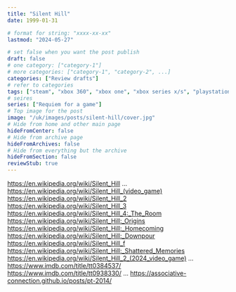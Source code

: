 ```yaml
---
title: "Silent Hill"
date: 1999-01-31

# format for string: "xxxx-xx-xx"
lastmod: "2024-05-27"

# set false when you want the post publish
draft: false
# one category: ["category-1"]
# more categories: ["category-1", "category-2", ...]
categories: ["Review drafts"]
# refer to categories
tags: ["steam", "xbox 360", "xbox one", "xbox series x/s", "playstation 3", "playstation 4", "playstation 5", "wii", "android", "ios", "konami", "narrative", "dying earth", "mystic", "mythology", "folklore", "urban legend", "foaf", "hton", "faith", "gnosis", "biohazard", "poison", "drugs", "ptv", "madness", "necro fetishism", "zombie", "isolation", "fog", "siren", "keiichirō toyama"]
# seires
series: ["Requiem for a game"]
# Top image for the post
image: "/uk/images/posts/silent-hill/cover.jpg"
# Hide from home and other main page
hideFromCenter: false
# Hide from archive page
hideFromArchives: false
# Hide from everything but the archive
hideFromSection: false
reviewStub: true
---
```

https://en.wikipedia.org/wiki/Silent_Hill
...
https://en.wikipedia.org/wiki/Silent_Hill_(video_game)
https://en.wikipedia.org/wiki/Silent_Hill_2
https://en.wikipedia.org/wiki/Silent_Hill_3
https://en.wikipedia.org/wiki/Silent_Hill_4:_The_Room
https://en.wikipedia.org/wiki/Silent_Hill:_Origins
https://en.wikipedia.org/wiki/Silent_Hill:_Homecoming
https://en.wikipedia.org/wiki/Silent_Hill:_Downpour
https://en.wikipedia.org/wiki/Silent_Hill_f
https://en.wikipedia.org/wiki/Silent_Hill:_Shattered_Memories
https://en.wikipedia.org/wiki/Silent_Hill_2_(2024_video_game)
...
https://www.imdb.com/title/tt0384537/
https://www.imdb.com/title/tt0938330/
...
https://associative-connection.github.io/posts/pt-2014/
<!--more-->